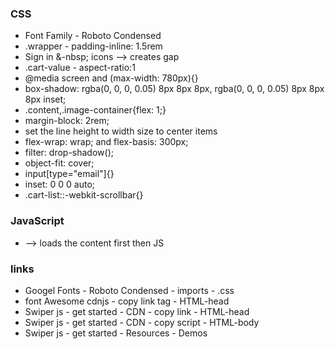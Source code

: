 <h3>CSS</h3>
<ul>
  <li>Font Family - Roboto Condensed</li>
  <li>.wrapper - padding-inline: 1.5rem</li>
  <li>Sign in &-nbsp; icons --> creates gap </li>
  <li>.cart-value - aspect-ratio:1</li>
  <li>@media screen and (max-width: 780px){}</li>
  <li>box-shadow: rgba(0, 0, 0, 0.05) 8px 8px  8px, rgba(0, 0, 0, 0.05) 8px 8px 8px inset;</li>
  <li>.content,.image-container{flex: 1;}</li>
  <li>margin-block: 2rem;</li>
  <li>set the line height to width size to center items</li>
  <li>flex-wrap: wrap; and flex-basis: 300px;</li>
  <li>filter: drop-shadow();</li>
  <li>object-fit: cover;</li>
  <li>input[type="email"]{}</li>
  <li>inset: 0 0 0 auto;</li>
  <li>.cart-list::-webkit-scrollbar{}</li>
  
</ul>

<h3>JavaScript</h3>
<ul>
  <li><script defer src="main.js"></script> --> loads the content first then JS </li>
</ul>

<h3>links</h3>
<ul>
  <li>Googel Fonts - Roboto Condensed - imports - .css</li>
  <li>font Awesome cdnjs - copy link tag - HTML-head  </li>
  <li>Swiper js - get started - CDN - copy link - HTML-head</li>
  <li>Swiper js - get started - CDN - copy script - HTML-body</li>
  <li>Swiper js - get started - Resources - Demos</li>
</ul>
